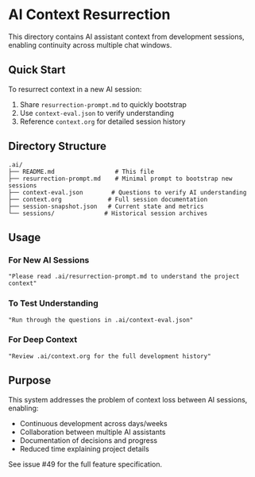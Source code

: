 # AI Context Resurrection

This directory contains AI assistant context from development sessions, enabling continuity across multiple chat windows.

## Quick Start

To resurrect context in a new AI session:
1. Share `resurrection-prompt.md` to quickly bootstrap
2. Use `context-eval.json` to verify understanding
3. Reference `context.org` for detailed session history

## Directory Structure

```
.ai/
├── README.md                 # This file
├── resurrection-prompt.md    # Minimal prompt to bootstrap new sessions
├── context-eval.json        # Questions to verify AI understanding
├── context.org             # Full session documentation
├── session-snapshot.json   # Current state and metrics
└── sessions/              # Historical session archives
```

## Usage

### For New AI Sessions
```
"Please read .ai/resurrection-prompt.md to understand the project context"
```

### To Test Understanding
```
"Run through the questions in .ai/context-eval.json"
```

### For Deep Context
```
"Review .ai/context.org for the full development history"
```

## Purpose

This system addresses the problem of context loss between AI sessions, enabling:
- Continuous development across days/weeks
- Collaboration between multiple AI assistants
- Documentation of decisions and progress
- Reduced time explaining project details

See issue #49 for the full feature specification.